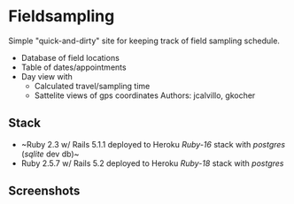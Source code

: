 # Fieldsampling
Simple "quick-and-dirty" site for keeping track of field sampling schedule.  
- Database of field locations
- Table of dates/appointments
- Day view with
  - Calculated travel/sampling time
  - Sattelite views of gps coordinates
Authors: jcalvillo, gkocher

## Stack
* ~Ruby 2.3 w/ Rails 5.1.1 deployed to Heroku _Ruby-16_ stack with _postgres_ (_sqlite_ dev db)~
* Ruby 2.5.7 w/ Rails 5.2 deployed to Heroku _Ruby-18_ stack with _postgres_

## Screenshots





